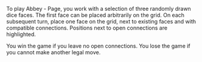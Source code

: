 To play Abbey - Page, you work with a selection of three randomly drawn dice faces.
The first face can be placed arbitrarily on the grid.
On each subsequent turn, place one face on the grid, next to existing faces 
and with compatible connections. Positions next to open connections are highlighted.

You win the game if you leave no open connections. 
You lose the game if you cannot make another legal move.